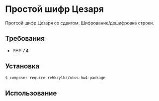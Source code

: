 # Простой шифр Цезаря

Протсой шифр Цезаря со сдвигом.
Шифрование/дешифровка строки.

## Требования

- PHP 7.4

## Установка

```bash
$ composer require rehkzylbz/otus-hw4-package
```

## Использование

<?php
$string = 'Hello, world! Всем привет!';
echo 'Исходная строка: ', $string, PHP_EOL;
$encode = CaesarCipher::encode($string);
echo 'Шифрованная строка: ', $encode, PHP_EOL;
$decode = CaesarCipher::decode($encode);
echo 'Расшифрованная строка: ', $decode, PHP_EOL; 
